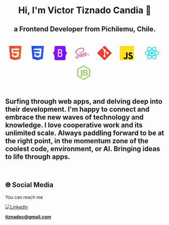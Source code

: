 <h1 align="center">Hi, I'm Victor Tiznado Candia 👋</h1>
<h2 align="center">a Frontend Developer from Pichilemu, Chile.</h2>

<br>

<div align="center">
<img width="45px" 
    height="45px" 
    style="margin: 7px"
    src="./assets/html5.svg"> &nbsp;
<img width="45px" 
    height="45px" 
    style="margin: 7px"
    src="./assets/css.svg"> &nbsp;
<img width="45px" 
    height="45px" 
    style="margin: 7px"
    src="./assets/bootstrap.svg"> &nbsp;
<img width="45px" 
    height="45px" 
    style="margin: 7px"
    src="./assets/sass.svg"> &nbsp;
<img width="45px" 
    height="45px" 
    style="margin: 7px"
    src="./assets/git.svg"> &nbsp;
<img width="45px" 
    height="45px" 
    style="margin: 7px"
    src="./assets/javascript.svg"> &nbsp; &nbsp;
<img width="45px" 
    height="45px" 
    style="margin: 7px"
    src="./assets/react.svg"> &nbsp;
<img width="45px" 
    height="45px" 
    style="margin: 7px"
    src="./assets/nodejs.svg"> &nbsp;
</div>

<br>

##    Surfing through web apps, and delving deep into their development. I'm happy to connect and embrace the new waves of technology and knowledge. I love cooperative work and its unlimited scale. Always paddling forward to be at the right point, in the momentum zone of the coolest code, environment, or AI. Bringing ideas to life through apps.

<br>

## 🌐 Social Media

You can reach me 

[![LinkedIn](https://img.shields.io/badge/LinkedIn-%230077B5.svg?logo=linkedin&logoColor=white)](https://linkedin.com/in/victor-tiznado-candia)

**tiznadoc@gmail.com**




<!--
**tiznadoc/tiznadoc** is a ✨ _special_ ✨ repository because its `README.md` (this file) appears on your GitHub profile.

Here are some ideas to get you started:

- 🔭 I’m currently working on ...
- 🌱 I’m currently learning ...
- 👯 I’m looking to collaborate on ...
- 🤔 I’m looking for help with ...
- 💬 Ask me about ...
- 📫 How to reach me: ...
- 😄 Pronouns: ...
- ⚡ Fun fact: ...
-->
